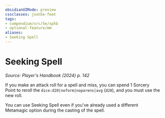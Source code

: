 ```yaml
---
obsidianUIMode: preview
cssclasses: json5e-feat
tags:
- compendium/src/5e/xphb
- optional-feature/mm
aliases:
- Seeking Spell
---
```

# Seeking Spell
*Source: Player's Handbook (2024) p. 142*  

If you make an attack roll for a spell and miss, you can spend 1 Sorcery Point to reroll the `dice:d20|noform|noparens|avg` (`d20`), and you must use the new roll.

You can use Seeking Spell even if you've already used a different Metamagic option during the casting of the spell.